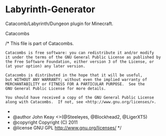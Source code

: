 # Labyrinth-Generator
Catacomb/Labyrinth/Dungeon plugin for Minecraft.

Catacombs 

/*  This file is part of Catacombs.

    Catacombs is free software: you can redistribute it and/or modify
    it under the terms of the GNU General Public License as published by
    the Free Software Foundation, either version 3 of the License, or
    (at your option) any later version.

    Catacombs is distributed in the hope that it will be useful,
    but WITHOUT ANY WARRANTY; without even the implied warranty of
    MERCHANTABILITY or FITNESS FOR A PARTICULAR PURPOSE.  See the
    GNU General Public License for more details.

    You should have received a copy of the GNU General Public License
    along with Catacombs.  If not, see <http://www.gnu.org/licenses/>.
 * 
 * @author John Keay  <>(@Steeleyes, @Blockhead2, @LigerXT5)
 * @copyright Copyright (C) 2011
 * @license GNU GPL <http://www.gnu.org/licenses/>
*/
